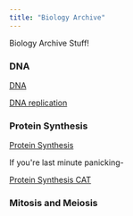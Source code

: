 ```yaml
---
title: "Biology Archive"
---
```


Biology Archive Stuff!

### DNA
[DNA](dna.md)

[DNA replication](dna-replication.md)

### Protein Synthesis
[Protein Synthesis](protein-synthesis.md)

If you're last minute panicking-

[Protein Synthesis CAT](cat.md)

### Mitosis and Meiosis

